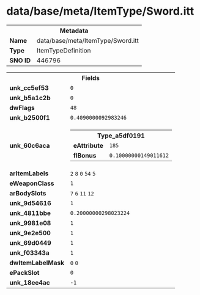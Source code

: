 <h1>data/base/meta/ItemType/Sword.itt</h1><table><tr><th colspan="100%">Metadata</th></tr><tr><td><b>Name</b></td><td>data/base/meta/ItemType/Sword.itt</td></tr><tr><td><b>Type</b></td><td>ItemTypeDefinition</td></tr><tr><td><b>SNO ID</b></td><td>446796</td></tr></table>

<table><tr><th colspan="100%">Fields</th></tr><tr><td><b>unk_cc5ef53</b></td><td><code>0</code></td></tr><tr><td><b>unk_b5a1c2b</b></td><td><code>0</code></td></tr><tr><td><b>dwFlags</b></td><td><code>48</code></td></tr><tr><td><b>unk_b2500f1</b></td><td><code>0.4090000092983246</code></td></tr><tr><td><b>unk_60c6aca</b></td><td><table><tr><th colspan="100%">Type_a5df0191</th></tr><tr><td><b>eAttribute</b></td><td><code>185</code></td></tr><tr><td><b>flBonus</b></td><td><code>0.10000000149011612</code></td></tr></table>


</td></tr><tr><td><b>arItemLabels</b></td><td><code>2</code>
<code>8</code>
<code>0</code>
<code>54</code>
<code>5</code>
</td></tr><tr><td><b>eWeaponClass</b></td><td><code>1</code></td></tr><tr><td><b>arBodySlots</b></td><td><code>7</code>
<code>6</code>
<code>11</code>
<code>12</code>
</td></tr><tr><td><b>unk_9d54616</b></td><td><code>1</code></td></tr><tr><td><b>unk_4811bbe</b></td><td><code>0.20000000298023224</code></td></tr><tr><td><b>unk_9981e08</b></td><td><code>1</code></td></tr><tr><td><b>unk_9e2e500</b></td><td><code>1</code></td></tr><tr><td><b>unk_69d0449</b></td><td><code>1</code></td></tr><tr><td><b>unk_f03343a</b></td><td><code>1</code></td></tr><tr><td><b>dwItemLabelMask</b></td><td><code>0</code>
<code>0</code>
</td></tr><tr><td><b>ePackSlot</b></td><td><code>0</code></td></tr><tr><td><b>unk_18ee4ac</b></td><td><code>-1</code></td></tr></table>

